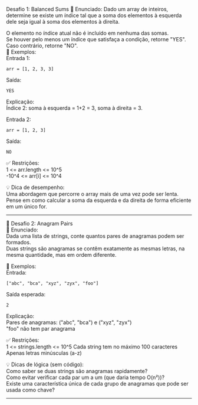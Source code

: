 Desafio 1: Balanced Sums
🧩 Enunciado:
Dado um array de inteiros, determine se existe um índice tal que a soma dos elementos à esquerda dele seja igual à soma dos elementos à direita.

O elemento no índice atual não é incluído em nenhuma das somas.  
Se houver pelo menos um índice que satisfaça a condição, retorne "YES". Caso contrário, retorne "NO".  
🧪 Exemplos:  
Entrada 1:

```
arr = [1, 2, 3, 3]
```
Saída:  
```
YES
```
Explicação:  
Índice 2: soma à esquerda = 1+2 = 3, soma à direita = 3.

Entrada 2:  
```
arr = [1, 2, 3]
```
Saída:
```
NO
```
✅ Restrições:  
1 <= arr.length <= 10^5  
-10^4 <= arr[i] <= 10^4  

💡 Dica de desempenho:  
Uma abordagem que percorre o array mais de uma vez pode ser lenta. Pense em como calcular a soma da esquerda e da direita de forma eficiente em um único for.

---


🧵 Desafio 2: Anagram Pairs  
🧩 Enunciado:  
Dada uma lista de strings, conte quantos pares de anagramas podem ser formados.  
Duas strings são anagramas se contêm exatamente as mesmas letras, na mesma quantidade, mas em ordem diferente.  

🧪 Exemplos:  
Entrada:  

```
["abc", "bca", "xyz", "zyx", "foo"]
```
Saída esperada:  
```
2
```

Explicação:    
Pares de anagramas: ("abc", "bca") e ("xyz", "zyx")  
"foo" não tem par anagrama  

✅ Restrições:  
1 <= strings.length <= 10^5
Cada string tem no máximo 100 caracteres
Apenas letras minúsculas (a-z)    

💡 Dicas de lógica (sem código):  
Como saber se duas strings são anagramas rapidamente?  
Como evitar verificar cada par um a um (que daria tempo O(n²))?  
Existe uma característica única de cada grupo de anagramas que pode ser usada como chave?  


---